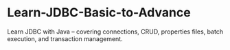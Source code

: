 # Learn-JDBC-Basic-to-Advance
Learn JDBC with Java – covering connections, CRUD, properties files, batch execution, and transaction management.
